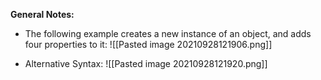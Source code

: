 **General Notes:**
* The following example creates a new instance of an object, and adds four properties to it: ![[Pasted image 20210928121906.png]]

* Alternative Syntax: ![[Pasted image 20210928121920.png]]